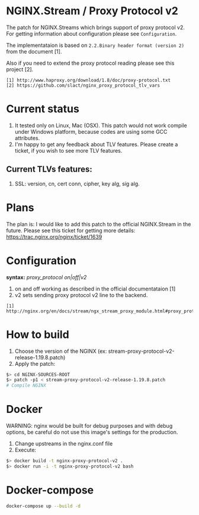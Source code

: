 # NGINX.Stream / Proxy Protocol v2

The patch for NGINX.Streams which brings support of proxy protocol v2.
For getting information about configuration please see `Configuration`.

The implementataion is based on `2.2.Binary header format (version 2)` from the
document [1].

Also if you need to extend the proxy protocol reading please see this project [2].

```
[1] http://www.haproxy.org/download/1.8/doc/proxy-protocol.txt
[2] https://github.com/slact/nginx_proxy_protocol_tlv_vars
```

# Current status

1. It tested only on Linux, Mac (OSX).
This patch would not work compile under Windows platform, because codes are using some GCC attributes.
3. I'm happy to get any feedback about TLV features. Please create a ticket, if you wish to see more TLV features.

## Current TLVs features:
1. SSL: version, cn, cert conn, cipher, key alg, sig alg.

# Plans

The plan is: I would like to add this patch to the official NGINX.Stream in the future.
Please see this ticket for getting more details: https://trac.nginx.org/nginx/ticket/1639

# Configuration

**syntax:** *proxy_protocol on|off|v2*

1. on and off working as described in the official documentataion [1]
2. v2 sets sending proxy protocol v2 line to the backend.

```
[1] http://nginx.org/en/docs/stream/ngx_stream_proxy_module.html#proxy_protocol
```

# How to build
1. Choose the version of the NGINX (ex: stream-proxy-protocol-v2-release-1.19.8.patch)
2. Apply the patch:

```bash
$> cd NGINX-SOURCES-ROOT
$> patch -p1 < stream-proxy-protocol-v2-release-1.19.8.patch
# Compile NGINX
```
# Docker
WARNING:
nginx would be built for debug purposes and with debug options,
be careful do not use this image's settings for the production.
1. Change upstreams in the nginx.conf file
2. Execute:
```bash
$> docker build -t nginx-proxy-protocol-v2 .
$> docker run -i -t nginx-proxy-protocol-v2 bash
```

# Docker-compose
```bash
docker-compose up --build -d
```
